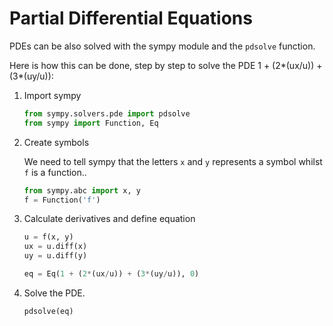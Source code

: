<script type="text/x-mathjax-config">
  MathJax.Hub.Config({
    tex2jax: {
      inlineMath: [ ['$','$'], ["\\(","\\)"] ],
      processEscapes: true
    }
  });
</script>

<script type="text/javascript" async
  src="https://cdnjs.cloudflare.com/ajax/libs/mathjax/2.7.5/MathJax.js?config=TeX-MML-AM_CHTML">
</script>

# Partial Differential Equations

PDEs can be also solved with the sympy module and the `pdsolve` function.

Here is how this can be done, step by step to solve the PDE 1 + (2*(ux/u)) + (3*(uy/u)):

1. Import sympy

    ```python
    from sympy.solvers.pde import pdsolve
    from sympy import Function, Eq
    ```

2. Create symbols

    We need to tell sympy that the letters `x` and `y` represents a symbol whilst `f` is a function..

    ```python
    from sympy.abc import x, y
    f = Function('f')
    ```

3. Calculate derivatives and define equation

    ```python
    u = f(x, y)
    ux = u.diff(x)
    uy = u.diff(y)

    eq = Eq(1 + (2*(ux/u)) + (3*(uy/u)), 0)
    ```

4. Solve the PDE.

    ```python
    pdsolve(eq)
    ```